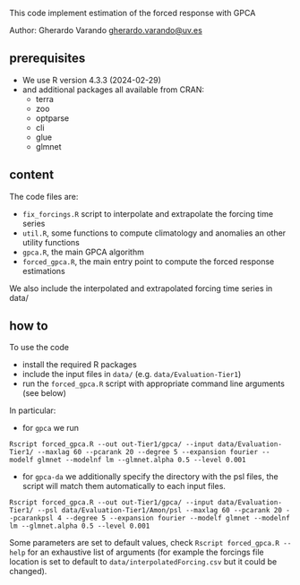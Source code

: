 This code implement estimation of the forced response with GPCA

Author: Gherardo Varando <gherardo.varando@uv.es> 


## prerequisites 


- We use R version 4.3.3 (2024-02-29)
- and additional packages all available from CRAN:
  - terra
  - zoo
  - optparse
  - cli
  - glue
  - glmnet

## content 

The code files are:

- `fix_forcings.R` script to interpolate and extrapolate the forcing time series 
- `util.R`, some functions to compute climatology and anomalies an other utility functions
- `gpca.R`, the main GPCA algorithm 
- `forced_gpca.R`, the main entry point to compute the forced response estimations 

We also include the interpolated and extrapolated forcing time series in data/

## how to 

To use the code

- install the required R packages
- include the input files in `data/` (e.g. `data/Evaluation-Tier1`)
- run the `forced_gpca.R` script with appropriate command line arguments (see below)

In particular:

- for `gpca` we run 
```
Rscript forced_gpca.R --out out-Tier1/gpca/ --input data/Evaluation-Tier1/ --maxlag 60 --pcarank 20 --degree 5 --expansion fourier --modelf glmnet --modelnf lm --glmnet.alpha 0.5 --level 0.001
```

- for `gpca-da` we additionally specify the directory with the psl files, the script will match them automatically to each input files. 
```
Rscript forced_gpca.R --out out-Tier1/gpca/ --input data/Evaluation-Tier1/ --psl data/Evaluation-Tier1/Amon/psl --maxlag 60 --pcarank 20 --pcarankpsl 4 --degree 5 --expansion fourier --modelf glmnet --modelnf lm --glmnet.alpha 0.5 --level 0.001
```

Some parameters are set to default values, check `Rscript forced_gpca.R --help` for an exhaustive list of arguments (for example the forcings file location is set to default to `data/interpolatedForcing.csv` but it could be changed). 
